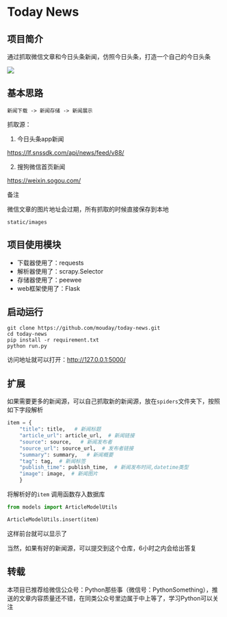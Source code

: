
# Today News

## 项目简介

通过抓取微信文章和今日头条新闻，仿照今日头条，打造一个自己的今日头条

![](images/toutiao.png)


## 基本思路

```
新闻下载 -> 新闻存储 -> 新闻展示
```

抓取源：

1. 今日头条app新闻

https://lf.snssdk.com/api/news/feed/v88/

2. 搜狗微信首页新闻

https://weixin.sogou.com/

备注

微信文章的图片地址会过期，所有抓取的时候直接保存到本地

```
static/images
```

## 项目使用模块

- 下载器使用了：requests
- 解析器使用了：scrapy.Selector
- 存储器使用了：peewee
- web框架使用了：Flask

## 启动运行
```
git clone https://github.com/mouday/today-news.git
cd today-news
pip install -r requirement.txt
python run.py

```
访问地址就可以打开：http://127.0.0.1:5000/


## 扩展
如果需要更多的新闻源，可以自己抓取新的新闻源，放在`spiders`文件夹下，按照如下字段解析

```python
item = {
    "title": title,   # 新闻标题
    "article_url": article_url,  # 新闻链接
    "source": source,   # 新闻发布者
    "source_url": source_url,  # 发布者链接
    "summary": summary,   # 新闻概要
    "tag": tag,  # 新闻标签
    "publish_time": publish_time,  # 新闻发布时间,datetime类型
    "image": image,  # 新闻图片
    }

```

将解析好的`item` 调用函数存入数据库
```python
from models import ArticleModelUtils

ArticleModelUtils.insert(item)
```

这样前台就可以显示了

当然，如果有好的新闻源，可以提交到这个仓库，6小时之内会给出答复

## 转载
本项目已推荐给微信公众号：Python那些事（微信号：PythonSomething），推送的文章内容质量还不错，在同类公众号里边属于中上等了，学习Python可以关注
